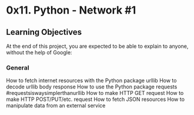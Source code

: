 # 0x11. Python - Network #1

## Learning Objectives
At the end of this project, you are expected to be able to explain to anyone, without the help of Google:

### General
How to fetch internet resources with the Python package urllib
How to decode urllib body response
How to use the Python package requests #requestsiswaysimplerthanurllib
How to make HTTP GET request
How to make HTTP POST/PUT/etc. request
How to fetch JSON resources
How to manipulate data from an external service